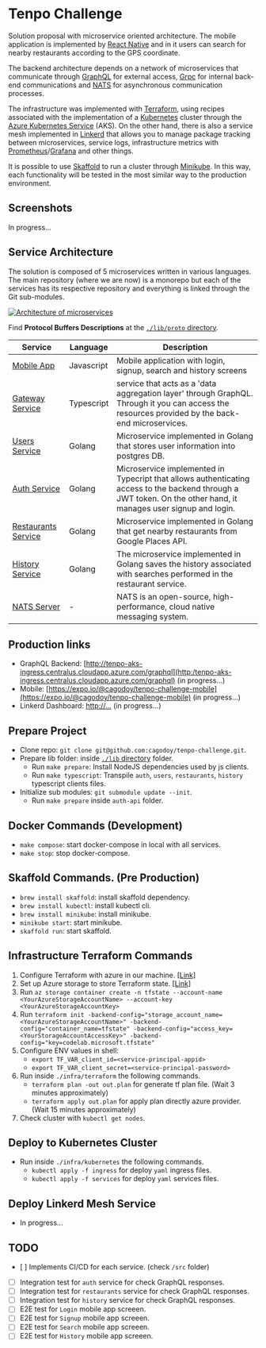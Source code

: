 # Tenpo Challenge

Solution proposal with microservice oriented architecture. The mobile application is implemented by [React Native](https://facebook.github.io/react-native/) and in it users can search for nearby restaurants according to the GPS coordinate.

The backend architecture depends on a network of microservices that communicate through [GraphQL](https://graphql.org/) for external access, [Grpc](https://grpc.io/) for internal back-end communications and [NATS](https://nats.io/) for asynchronous communication processes.

The infrastructure was implemented with [Terraform](https://www.terraform.io/), using recipes associated with the implementation of a [Kubernetes](https://kubernetes.io/) cluster through the [Azure Kubernetes Service](https://azure.microsoft.com/services/kubernetes-service/) (AKS). On the other hand, there is also a service mesh implemented in [Linkerd](https://linkerd.io/) that allows you to manage package tracking between microservices, service logs, infrastructure metrics with [Prometheus](https://prometheus.io/)/[Grafana](https://grafana.com/) and other things.

It is possible to use [Skaffold](https://skaffold.dev/) to run a cluster through [Minikube](https://github.com/kubernetes/minikube). In this way, each functionality will be tested in the most similar way to the production environment.

## Screenshots

In progress...

## Service Architecture

The solution is composed of 5 microservices written in various languages. The main repository (where we are now) is a monorepo but each of the services has its respective repository and everything is linked through the Git sub-modules.

[![Architecture of
microservices](./docs/images/architecture.png)](./docs/images/architecture.png)

Find **Protocol Buffers Descriptions** at the [`./lib/proto` directory](./lib/proto).

| Service                                      | Language   | Description                                                                                                                                                      |
| -------------------------------------------- | ---------- | ---------------------------------------------------------------------------------------------------------------------------------------------------------------- |
| [Mobile App](./src/frontend)                 | Javascript | Mobile application with login, signup, search and history screens                                                                                                |
| [Gateway Service](./src/gateway)             | Typescript | service that acts as a 'data aggregation layer' through GraphQL. Through it you can access the resources provided by the back-end microservices.                 |
| [Users Service](./src/users)                 | Golang     | Microservice implemented in Golang that stores user information into postgres DB.                                                                                |
| [Auth Service](./src/auth)                   | Golang     | Microservice implemented in Typecript that allows authenticating access to the backend through a JWT token. On the other hand, it manages user signup and login. |
| [Restaurants Service](./src/restaurants)     | Golang     | Microservice implemented in Golang that get nearby restaurants from Google Places API.                                                                           |
| [History Service](./src/restaurants)         | Golang     | The microservice implemented in Golang saves the history associated with searches performed in the restaurant service.                                           |
| [NATS Server](https://hub.docker.com/_/nats) | -          | NATS is an open-source, high-performance, cloud native messaging system.                                                                                         |

## Production links

- GraphQL Backend: [http://tenpo-aks-ingress.centralus.cloudapp.azure.com/graphql](http:/tenpo-aks-ingress.centralus.cloudapp.azure.com/graphql) (in progress...)
- Mobile: [https://expo.io/@cagodoy/tenpo-challenge-mobile](https://expo.io/@cagodoy/tenpo-challenge-mobile) (in progress...)
- Linkerd Dashboard: [http://...](http://...) (in progress...)

## Prepare Project

- Clone repo: `git clone git@github.com:cagodoy/tenpo-challenge.git`.
- Prepare lib folder: inside [`./lib` directory](./lib) folder.
  - Run `make prepare`: Install NodeJS dependencies used by js clients.
  - Run `make typescript`: Transpile `auth`, `users`, `restaurants`, `history` typescript clients files.
- Initialize sub modules: `git submodule update --init`.
  - Run `make prepare` inside `auth-api` folder.

## Docker Commands (Development)

- `make compose`: start docker-compose in local with all services.
- `make stop`: stop docker-compose.

## Skaffold Commands. (Pre Production)

- `brew install skaffold`: install skaffold dependency.
- `brew install kubectl`: install kubectl cli.
- `brew install minikube`: install minikube.
- `minikube start`: start minikube.
- `skaffold run`: start skaffold.

## Infrastructure Terraform Commands

1. Configure Terraform with azure in our machine. [[Link]](https://docs.microsoft.com/en-us/azure/virtual-machines/linux/terraform-install-configure)
2. Set up Azure storage to store Terraform state. [[Link]](https://docs.microsoft.com/en-us/azure/virtual-machines/linux/terraform-install-configure#set-up-azure-storage-to-store-terraform-state)
3. Run `az storage container create -n tfstate --account-name <YourAzureStorageAccountName> --account-key <YourAzureStorageAccountKey>`
4. Run `terraform init -backend-config="storage_account_name=<YourAzureStorageAccountName>" -backend-config="container_name=tfstate" -backend-config="access_key=<YourStorageAccountAccessKey>" -backend-config="key=codelab.microsoft.tfstate"`
5. Configure ENV values in shell:
   - `export TF_VAR_client_id=<service-principal-appid>`
   - `export TF_VAR_client_secret=<service-principal-password>`
6. Run inside `./infra/terraform` the following commands.
   - `terraform plan -out out.plan` for generate tf plan file. (Wait 3 minutes approximately)
   - `terraform apply out.plan` for apply plan directly azure provider. (Wait 15 minutes approximately)
7. Check cluster with `kubectl get nodes`.

## Deploy to Kubernetes Cluster

- Run inside `./infra/kubernetes` the following commands.
  - `kubectl apply -f ingress` for deploy `yaml` ingress files.
  - `kubectl apply -f services` for deploy `yaml` services files.

## Deploy Linkerd Mesh Service

- In progress...

## TODO

- [ ] Implements CI/CD for each service. (check `/src` folder)
- [ ] Integration test for `auth` service for check GraphQL responses.
- [ ] Integration test for `restaurants` service for check GraphQL responses.
- [ ] Integration test for `history` service for check GraphQL responses.
- [ ] E2E test for `Login` mobile app screeen.
- [ ] E2E test for `Signup` mobile app screeen.
- [ ] E2E test for `Search` mobile app screeen.
- [ ] E2E test for `History` mobile app screeen.
